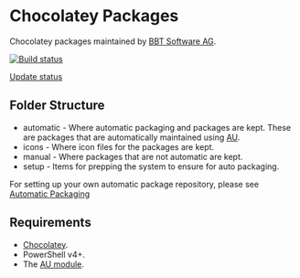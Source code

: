 # Chocolatey Packages

Chocolatey packages maintained by [BBT Software AG](http://www.bbtsoftware.ch).

[![Build status](https://ci.appveyor.com/api/projects/status/a31t23xs5lycw79h/branch/master?svg=true)](https://ci.appveyor.com/project/BBTSoftwareAG/chocolatey-packages/branch/master)

[Update status](https://gist.github.com/bbtsoftware/b601bc1e0835054f4df23310100983ee)

## Folder Structure

* automatic - Where automatic packaging and packages are kept. These are packages that are automatically maintained using [AU](https://chocolatey.org/packages/au).
* icons - Where icon files for the packages are kept.
* manual - Where packages that are not automatic are kept.
* setup - Items for prepping the system to ensure for auto packaging.

For setting up your own automatic package repository, please see [Automatic Packaging](https://chocolatey.org/docs/automatic-packages)

## Requirements

* [Chocolatey](https://chocolatey.org).
* PowerShell v4+.
* The [AU module](https://chocolatey.org/packages/au).